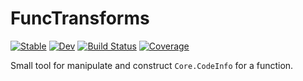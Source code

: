 # FuncTransforms

[![Stable](https://img.shields.io/badge/docs-stable-blue.svg)](https://chengchingwen.github.io/FuncTransforms.jl/stable/)
[![Dev](https://img.shields.io/badge/docs-dev-blue.svg)](https://chengchingwen.github.io/FuncTransforms.jl/dev/)
[![Build Status](https://github.com/chengchingwen/FuncTransforms.jl/actions/workflows/CI.yml/badge.svg?branch=main)](https://github.com/chengchingwen/FuncTransforms.jl/actions/workflows/CI.yml?query=branch%3Amain)
[![Coverage](https://codecov.io/gh/chengchingwen/FuncTransforms.jl/branch/main/graph/badge.svg)](https://codecov.io/gh/chengchingwen/FuncTransforms.jl)

Small tool for manipulate and construct `Core.CodeInfo` for a function.

